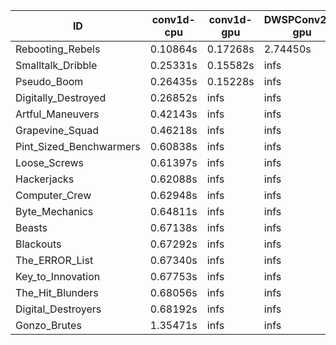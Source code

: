 |ID|conv1d-cpu|conv1d-gpu|DWSPConv2D-gpu|gemm-gpu|avg|
|-|-|-|-|-|-|
|Rebooting_Rebels|0.10864s|0.17268s|2.74450s|1.65704s|1.17071s|
|Smalltalk_Dribble|0.25331s|0.15582s|infs|2.13430s|infs|
|Pseudo_Boom|0.26435s|0.15228s|infs|4.51603s|infs|
|Digitally_Destroyed|0.26852s|infs|infs|4.61985s|infs|
|Artful_Maneuvers|0.42143s|infs|infs|4.75599s|infs|
|Grapevine_Squad|0.46218s|infs|infs|4.72625s|infs|
|Pint_Sized_Benchwarmers|0.60838s|infs|infs|4.73816s|infs|
|Loose_Screws|0.61397s|infs|infs|4.92276s|infs|
|Hackerjacks|0.62088s|infs|infs|4.71696s|infs|
|Computer_Crew|0.62948s|infs|infs|4.76052s|infs|
|Byte_Mechanics|0.64811s|infs|infs|4.75095s|infs|
|Beasts|0.67138s|infs|infs|4.66773s|infs|
|Blackouts|0.67292s|infs|infs|4.72495s|infs|
|The_ERROR_List|0.67340s|infs|infs|4.80927s|infs|
|Key_to_Innovation|0.67753s|infs|infs|4.57582s|infs|
|The_Hit_Blunders|0.68056s|infs|infs|4.66051s|infs|
|Digital_Destroyers|0.68192s|infs|infs|4.79729s|infs|
|Gonzo_Brutes|1.35471s|infs|infs|4.49684s|infs|
